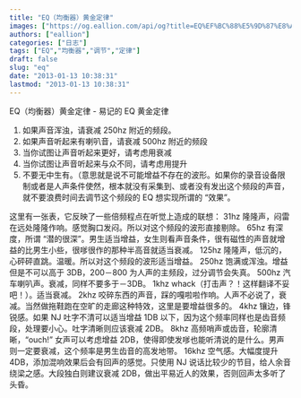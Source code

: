 ```yaml
---
title: "EQ（均衡器）黄金定律"
images: ["https://og.eallion.com/api/og?title=EQ%EF%BC%88%E5%9D%87%E8%A1%A1%E5%99%A8%EF%BC%89%E9%BB%84%E9%87%91%E5%AE%9A%E5%BE%8B"]
authors: ["eallion"]
categories: ["日志"]
tags: ["EQ","均衡器","调节","定律"]
draft: false
slug: "eq"
date: "2013-01-13 10:38:31"
lastmod: "2013-01-13 10:38:31"
---
```


EQ（均衡器）黄金定律 - 易记的 EQ 黄金定律

1. 如果声音浑浊，请衰减 250hz 附近的频段。
2. 如果声音听起来有喇叭音，请衰减 500hz 附近的频段
3. 当你试图让声音听起来更好，请考虑用衰减
4. 当你试图让声音听起来与众不同，请考虑用提升
5. 不要无中生有。（意思就是说不可能增益不存在的波形。如果你的录音设备限制或者是人声条件使然，根本就没有采集到、或者没有发出这个频段的声音，就不要浪费时间去调节这个频段的 EQ 想实现所谓的 “效果”。

这里有一张表，它反映了一些倍频程点在听觉上造成的联想：
31hz 隆隆声，闷雷在远处隆隆作响。感觉胸口发闷。所以对这个频段的波形直接剔除。
65hz 有深度，所谓 “潜的很深”。男生适当增益，女生则看声音条件，很有磁性的声音就增益的比男生小些，很嗲很作的那种半高音就适当衰减。
125hz 隆隆声，低沉的，心砰砰直跳。温暖。所以对这个频段的波形适当增益。
250hz 饱满或浑浊。增益但是不可以高于 3DB，200－800 为人声的主频段，过分调节会失真。
500hz 汽车喇叭声。衰减，同样不要多于－3DB。
1khz whack（打击声？！这样翻译不妥吧！）。适当衰减。
2khz 咬碎东西的声音，踩的嘎啦啦作响。人声不必说了，衰减。当然做拖鞋跑在空旷的走廊这种特效，这里是要增益很多的。
4khz 镶边，锋锐感。如果 NJ 吐字不清可以适当增益 1DB 以下，因为这个频率同样也是齿音频段，处理要小心。吐字清晰则应该衰减 2DB。
8khz 高频哨声或齿音，轮廓清晰，“ouch!” 女声可以考虑增益 2DB，使得即使发嗲也能听清说的是什么。男声则一定要衰减，这个频率是男生齿音的高发地带。
16khz 空气感。大幅度提升 4DB，添加混响效果后会有回声的感觉。只使用 NJ 说话比较少的节目，给人余音绕梁之感。大段独白则建议衰减 2DB，做出平易近人的效果，否则回声太多听了头昏。
